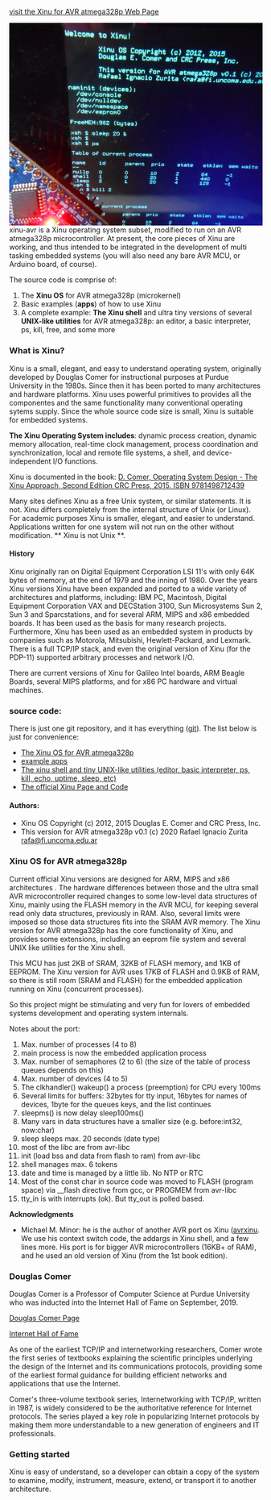 [visit the Xinu for AVR atmega328p Web Page](http://se.fi.uncoma.edu.ar/xinu-avr/)

<img style="float: right;" src="www/files/placa2.jpg">

xinu-avr is a Xinu operating system subset, modified to run on an AVR atmega328p microcontroller. At present, the core pieces of Xinu are working, 
and thus intended to be integrated in the development of multi tasking embedded systems (you will also need any bare AVR MCU, or Arduino board, of course).

The source code is comprise of:

1. The **Xinu OS** for AVR atmega328p (microkernel)
2. Basic examples (**apps**) of how to use Xinu
3. A complete example: **The Xinu shell** and ultra tiny versions of several **UNIX-like utilities** for AVR atmega328p: an editor, a basic interpreter, ps, kill, free, and some more


<a name="whatisxinu"></a>
### What is Xinu?

Xinu is a small, elegant, and easy to understand operating system, originally developed by Douglas Comer for instructional purposes at Purdue University in the 1980s. Since then it has been ported to many architectures and hardware platforms.
Xinu uses powerful primitives to provides all the componentes and the same functionality many conventional operating sytems supply. Since the whole source code size is small, Xinu is suitable for embedded systems.

<strong>The Xinu Operating System includes</strong>: dynamic process creation, dynamic memory allocation, real-time clock management, process coordination and synchronization, local and remote file systems, a shell, and device-independent I/O functions.  

Xinu is documented in the book:
[D. Comer, Operating System Design - The Xinu Approach, Second Edition CRC Press, 2015. ISBN 9781498712439](https://xinu.cs.purdue.edu/#textbook)

Many sites defines Xinu as a free Unix system, or similar statements. It is not. Xinu differs completely from the internal structure of Unix (or Linux). For academic purposes Xinu is smaller, elegant, and easier to understand. Applications written for one system will not run on the other without modification. ** Xinu is not Unix **.

#### History

Xinu originally ran on Digital Equipment Corporation LSI 11's with only 64K bytes of memory, at the end of 1979 and the inning of 1980. Over the years Xinu versions Xinu have been expanded and ported to a wide variety of architectures and platforms, including: IBM PC, Macintosh, Digital Equipment Corporation VAX and DECStation 3100, Sun Microsystems Sun 2, Sun 3 and Sparcstations, and for several ARM, MIPS and x86 embedded boards. It has been used as the basis for many research projects. Furthermore, Xinu has been used as an embedded system in products by companies such as Motorola, Mitsubishi, Hewlett-Packard, and Lexmark. There is a full TCP/IP stack, and even the original version of Xinu (for the PDP-11) supported arbitrary processes and network I/O.

There are current versions of Xinu for Galileo Intel boards, ARM Beagle Boards, several MIPS platforms, and for x86 PC hardware and virtual machines.

<a name="code"></a>
### source code:

There is just one git repository, and it has everything ([git](http://github.com/zrafa/xinu-avr/)). The list below is just for convenience:

* <a href="https://github.com/zrafa/xinu-avr">The Xinu OS for AVR atmega328p</a>
* <a href="https://github.com/zrafa/xinu-avr/tree/master/apps/">example apps</a>
* <a href="https://github.com/zrafa/xinu-avr/tree/master/apps/shell/">The xinu shell and tiny UNIX-like utilities (editor, basic interpreter, ps, kill, echo, uptime, sleep, etc)</a>
* <a href="https://xinu.cs.purdue.edu/">The official Xinu Page and Code</a>

<a name="authors"></a>
#### Authors:

* Xinu OS Copyright (c) 2012, 2015
  Douglas E. Comer and CRC Press, Inc.
* This version for AVR atmega328p v0.1 (c) 2020
  Rafael Ignacio Zurita <rafa@fi.uncoma.edu.ar>


<a name="xinuavr"></a>
### Xinu OS for AVR atmega328p

Current official Xinu versions are designed for ARM, MIPS and x86 architectures . The hardware differences between those and the ultra small AVR microcontroller required changes to some low-level data structures of Xinu, mainly using the FLASH memory in the AVR MCU, for keeping several read only data structures, previously in RAM. Also, several limits were imposed so those data structures fits into the SRAM AVR memory. The Xinu version for AVR atmega328p has the core functionality of Xinu, and provides some extensions, including an eeprom file system and several UNIX like utilities for the Xinu shell.


This MCU has just 2KB of SRAM, 32KB of FLASH memory, and 1KB of EEPROM. The Xinu version for AVR uses 17KB of FLASH and 0.9KB of RAM, so there is still room (SRAM and FLASH) for the embedded application running on Xinu (concurrent processes).

So this project might be stimulating and very fun for lovers of embedded systems development and operating system internals.

Notes about the port:

1. Max. number of processes (4 to 8)
2. main process is now the embedded application process
3. Max. number of semaphores (2 to 6) (the size of the table of process queues depends on this)
4. Max. number of devices (4 to 5)
4. The clkhandler() wakeup() a process (preemption) for CPU every 100ms
5. Several limits for buffers: 32bytes for tty input, 16bytes for names of devices, 1byte for the queues keys, and the list continues
6. sleepms() is now delay sleep100ms()
7. Many vars in data structures have a smaller size (e.g. before:int32, now:char)
8. sleep sleeps max. 20 seconds (date type)
9. most of the libc are from avr-libc
10. init (load bss and data from flash to ram) from avr-libc
11. shell manages max. 6 tokens
12. date and time is managed by a little lib. No NTP or RTC
13. Most of the const char in source code was moved to FLASH (program space) via __flash directive from gcc, or PROGMEM from avr-libc
14. tty_in is with interrupts (ok). But tty_out is polled based.

**Acknowledgments**

* Michael M. Minor: he is the author of another AVR port os Xinu (<a href="https://sites.google.com/site/avrxinu/">avrxinu</a>. We use his context switch code, the addargs in Xinu shell, and a few lines more. His port is for bigger AVR microcontrollers (16KB+ of RAM), and he used an old version of Xinu (from the 1st book edition).
 

<a name="douglas"></a>
### Douglas Comer

Douglas Comer is a Professor of Computer Science at Purdue University who
was inducted into the Internet Hall of Fame on September, 2019.

[Douglas Comer Page](https://www.cs.purdue.edu/homes/comer/)

[Internet Hall of Fame](https://www.cs.purdue.edu/news/articles/2019/comer_ihof.html)

As one of the earliest TCP/IP and internetworking researchers, Comer wrote the first series of textbooks explaining the scientific principles underlying the design of the Internet and its communications protocols, providing some of the earliest formal guidance for building efficient networks and applications that use the Internet. 

Comer's three-volume textbook series, Internetworking with TCP/IP, written in 1987, is widely considered to be the authoritative reference for Internet protocols. The series played a key role in popularizing Internet protocols by making them more understandable to a new generation of engineers and IT professionals.




<a name="lab"></a>
### Getting started
Xinu is easy of understand, so a developer can obtain a copy 
of the system to examine, modify, instrument, measure, extend, or transport it to another architecture.

